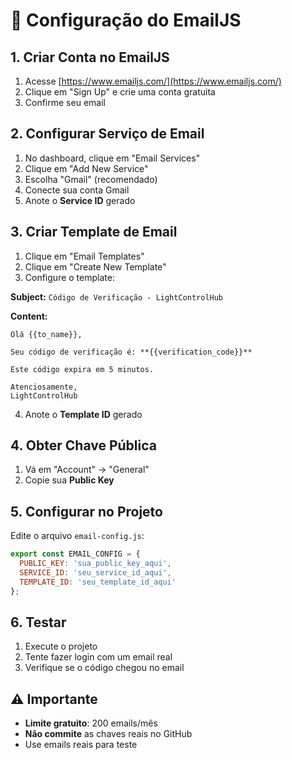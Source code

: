 # 📧 Configuração do EmailJS

## 1. Criar Conta no EmailJS

1. Acesse [https://www.emailjs.com/](https://www.emailjs.com/)
2. Clique em "Sign Up" e crie uma conta gratuita
3. Confirme seu email

## 2. Configurar Serviço de Email

1. No dashboard, clique em "Email Services"
2. Clique em "Add New Service"
3. Escolha "Gmail" (recomendado)
4. Conecte sua conta Gmail
5. Anote o **Service ID** gerado

## 3. Criar Template de Email

1. Clique em "Email Templates"
2. Clique em "Create New Template"
3. Configure o template:

**Subject:** `Código de Verificação - LightControlHub`

**Content:**
```
Olá {{to_name}},

Seu código de verificação é: **{{verification_code}}**

Este código expira em 5 minutos.

Atenciosamente,
LightControlHub
```

4. Anote o **Template ID** gerado

## 4. Obter Chave Pública

1. Vá em "Account" → "General"
2. Copie sua **Public Key**

## 5. Configurar no Projeto

Edite o arquivo `email-config.js`:

```javascript
export const EMAIL_CONFIG = {
  PUBLIC_KEY: 'sua_public_key_aqui',
  SERVICE_ID: 'seu_service_id_aqui', 
  TEMPLATE_ID: 'seu_template_id_aqui'
};
```

## 6. Testar

1. Execute o projeto
2. Tente fazer login com um email real
3. Verifique se o código chegou no email

## ⚠️ Importante

- **Limite gratuito**: 200 emails/mês
- **Não commite** as chaves reais no GitHub
- Use emails reais para teste